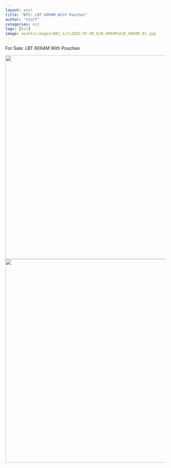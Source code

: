 ```yaml
---
layout: post
title: "WTS: LBT 6094M With Pouches"
author: "staff"
categories: kit
tags: [kit]
image: assets\images\002_kit\2022-07-05_KJK_6094M\KJK_6094M_01.jpg
---
```


For Sale: LBT 6094M With Pouches

<div class="image-thumbnail">
	<a href="assets\images\002_kit\2022-07-05_KJK_6094M\KJK_6094M_01.jpg">
		<img src="assets\images\002_kit\2022-07-05_KJK_6094M\KJK_6094M_01.jpg" width="640"/>
	</a>
</div>

<div class="image-thumbnail">
	<a href="assets\images\002_kit\2022-07-05_KJK_6094M\KJK_6094M_02.jpg">
		<img src="assets\images\002_kit\2022-07-05_KJK_6094M\KJK_6094M_02.jpg" width="640"/>
	</a>
</div>